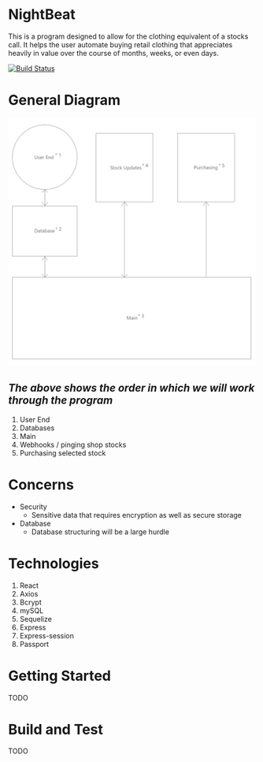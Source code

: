 # NightBeat
This is a program designed to allow for the clothing equivalent of a stocks call. It helps the user automate buying retail clothing that appreciates heavily in value over the course of months, weeks, or even days.

[![Build Status](https://dev.azure.com/money1062/NightBeat/_apis/build/status/CTMoney.nightbeat%20(1)?branchName=master)](https://dev.azure.com/money1062/NightBeat/_build/latest?definitionId=13&branchName=master)


# General Diagram
![Workflow](./Overview.png)


## *_**The above shows the order in which we will work through the program**_*
1. User End
2. Databases
3. Main
4. Webhooks / pinging shop stocks
5. Purchasing selected stock

# Concerns
- Security
  - Sensitive data that requires encryption as well as secure storage
- Database
  - Database structuring will be a large hurdle
  
# Technologies 
1. React
2. Axios
3. Bcrypt
4. mySQL
5. Sequelize
6. Express
7. Express-session
8. Passport

# Getting Started
TODO
# Build and Test
TODO
